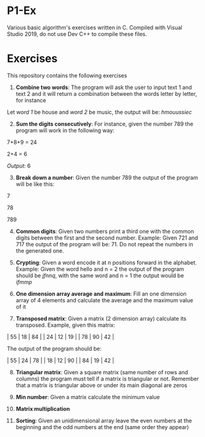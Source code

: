 # P1-Ex
 Various basic algorithm's exercises written in C. Compiled with Visual Studio 2019, do not use Dev C++ to compile these files.

# Exercises
This repository contains the following exercises

1. **Combine two words**: The program will ask the user to input text 1 and text 2 and it will return a combination between the words letter by letter, for instance

Let *word 1* be house and *word 2* be music, the output will be: *hmouussiec*

2. **Sum the digits consecutively**: For instance, given the number 789 the program will work in the following way:

7+8+9 = 24


2+4 = 6

*Output*: 6

3. **Break down a number**: Given the number 789 the output of the program will be like this:

7

78

789


4. **Common digits**: Given two numbers print a third one with the common digits between the first and the second number. Example: Given 721 and 717 the output of the program will be: 71. Do not repeat the numbers in the generated one.

5. **Crypting**: Given a word encode it at n positions forward in the alphabet. Example: Given the word hello and n = 2 the output of the program should be *jfnnq*, with the same word and n = 1 the output would be *ifmmp*

6. **One dimension array average and maximum**: Fill an one dimension array of 4 elements and calculate the average and the maximum value of it

7. **Transposed matrix**: Given a matrix (2 dimension array) calculate its transposed. Example, given this matrix:

| 55 | 18 | 84 |
| 24 | 12 | 19 |
| 78 | 90 | 42 |

The output of the program should be:

| 55 | 24 | 78 |
| 18 | 12 | 90 |
| 84 | 19 | 42 |

8. **Triangular matrix**: Given a square matrix (same number of rows and columns) the program must tell if a matrix is triangular or not. Remember that a matrix is triangular above or under its main diagonal are zeros

9. **Min number**: Given a matrix calculate the minimum value

10. **Matrix multiplication**

11. **Sorting**: Given an unidimensional array leave the even numbers at the beginning and the odd numbers at the end (same order they appear)